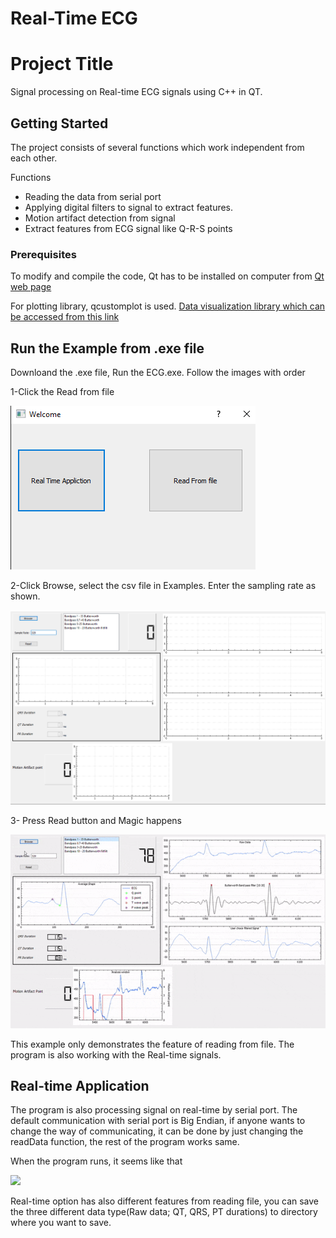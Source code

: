 # Real-Time ECG

# Project Title

Signal processing on Real-time ECG signals using C++ in QT.

## Getting Started

The project consists of several functions which work independent from each other.

 Functions
  * Reading the data from serial port 
  * Applying digital filters to signal to extract features. 
  * Motion artifact detection from signal
  * Extract features from ECG signal like Q-R-S points

### Prerequisites

To modify and compile the code, Qt has to be installed on computer from [Qt web page](https://www.qt.io/)

For plotting library, qcustomplot is used.  [Data visualization library which can be accessed from this link](https://www.qcustomplot.com/)

## Run the Example from .exe file

Downloand the .exe file, Run the ECG.exe. Follow the images with order 


1-Click the Read from file

![](images/Welcome.png)


2-Click Browse, select the csv file in Examples. Enter the sampling rate as shown.

![](images/Welcome_2.png)


3- Press Read button and Magic happens 

![](images/gif1.gif)



This example only demonstrates the feature of reading from file. The program is also working with the Real-time signals.

## Real-time Application

 The program is also processing signal on real-time by serial port. The default communication with serial port is Big Endian, if anyone wants to change the way of communicating, it can be done by just changing the readData function, the rest of the program works same.
 
 When the program runs, it seems like that
 
 ![](images/gif2.gif)
 
 
 Real-time option has also different features from reading file, you can save the three different data type(Raw data; QT, QRS, PT durations) to directory where you want to save.
 

